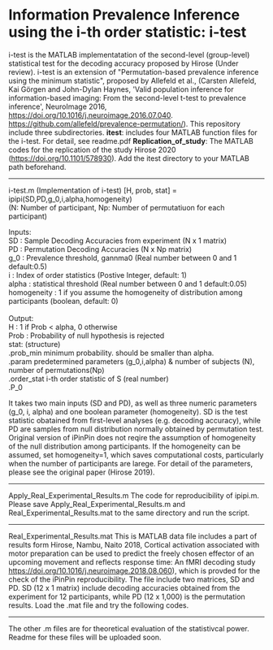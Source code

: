 # Information Prevalence Inference using the i-th order statistic: i-test
i-test is the MATLAB implementatation of the second-level (group-level) statistical test for the decoding accuracy proposed by Hirose (Under review). i-test is an extension of "Permutation-based prevalence inference using the minimum statistic", proposed by Allefeld et al., (Carsten Allefeld, Kai Görgen and John-Dylan Haynes, 'Valid population inference for information-based imaging: From the second-level t-test to prevalence inference', NeuroImage 2016, https://doi.org/10.1016/j.neuroimage.2016.07.040. https://github.com/allefeld/prevalence-permutation/).
This repository include three subdirectories.
<b>itest</b>: includes four MATLAB function files for the i-test. For detail, see readme.pdf
<b> Replication_of_study</b>: The MATLAB codes for the replication of the study Hirose 2020 (https://doi.org/10.1101/578930). Add the itest directory to your MATLAB path beforehand.
******************************************************************************************************************
i-test.m (Implementation of i-test)
    [H, prob, stat] = ipipi(SD,PD,g_0,i,alpha,homogeneity)<br>
    (N: Number of participant, Np: Number of permutatiuon for each participant)
 
 Inputs:<br>
    SD      : Sample Decoding Accuracies from experiment (N x 1 matrix)<br>
    PD      : Permutation Decoding Accuracies (N x Np matrix)<br>
    g_0     : Prevalence threshold, gannma0 (Real number between 0 and 1 default:0.5)<br>
    i          : Index of order statistics (Postive Integer, default: 1)<br>
    alpha  : statistical threshold (Real number between 0 and 1 default:0.05)<br>
    homogeneity : 1 if you assume the homogeneity of distribution among participants (boolean, default: 0)<br><br>
 Output:<br>
    H    : 1 if Prob < alpha, 0 otherwise<br>
    Prob : Probability of null hypothesis is rejected<br>
    stat: (structure)<br>
       .prob_min minimum probability. should be smaller than alpha.<br>
       .param          predetermined parameters (g_0,i,alpha) & number of subjects (N), number of permutations(Np)<br>
       .order_stat     i-th order statistic of S (real number)<br>
       .P_0<br>

 It takes two main inputs (SD and PD), as well as three numeric parameters (g_0, i, alpha) and one boolean parameter (homogeneity).
 SD is the test statistic obatained from first-level analyses (e.g. decoding accuracy), while PD are samples from null distribution normally obtained by permutation test.
 Original version of iPinPin does not reqire the assumption of homogeneity of the null distribution among participants. If the homogeneity can be assumed, set homogeneity=1, which saves computational costs, particularly when the number of participants are larege.
 For detail of the parameters, please see the original paper (Hirose 2019).
******************************************************************************************************************
Apply_Real_Experimental_Results.m 
 The code for reproducibility of ipipi.m. Please save Apply_Real_Experimental_Results.m and Real_Experimental_Results.mat to the same directory and run the script.
******************************************************************************************************************
Real_Experimental_Results.mat
 This is MATLAB data file includes a part of results form Hirose, Nambu, Naito 2018, Cortical activation associated with motor preparation can be used to predict the freely chosen effector of an upcoming movement and reflects response time: An fMRI decoding study https://doi.org/10.1016/j.neuroimage.2018.08.060), which is provded for the check of the iPinPin reproducibility.
 The file include two matrices, SD and PD. SD (12 x 1 matrix) include decoding accuracies obtained from the experiment for 12 participants, while PD (12 x 1,000) is the permutation results. Load the .mat file and try the following codes.
 
******************************************************************************************************************


The other .m files are for theoretical evaluation of the statistivcal power.
Readme for these files will be uploaded soon.
